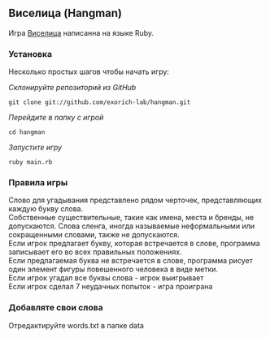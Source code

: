 ## Виселица (Hangman)

Игра [Виселица](https://ru.wikipedia.org/wiki/%D0%92%D0%B8%D1%81%D0%B5%D0%BB%D0%B8%D1%86%D0%B0_(%D0%B8%D0%B3%D1%80%D0%B0)) написанна на языке Ruby.

### Установка
Несколько простых шагов чтобы начать игру:

_Склонируйте репозиторий из GitHub_

```
git clone git://github.com/exorich-lab/hangman.git
```

_Перейдите в папку с игрой_

```
cd hangman
```

_Запустите игру_
```
ruby main.rb
```

### Правила игры
Слово для угадывания представлено рядом черточек, представляющих каждую букву слова.
<br> Собственные существительные, такие как имена, места и бренды, не допускаются.
Слова сленга, иногда называемые неформальными или сокращенными словами, также не допускаются.
<br> Если игрок предлагает букву, которая встречается в слове, программа записывает его во всех правильных положениях.
<br> Если предлагаемая буква не встречается в слове, программа рисует один элемент фигуры повешенного человека в виде метки.
<br> Если игрок угадал все буквы слова - игрок выигрывает
<br> Если игрок сделал 7 неудачных попыток - игра проиграна


### Добавляте свои слова
Отредактируйте words.txt в папке data
